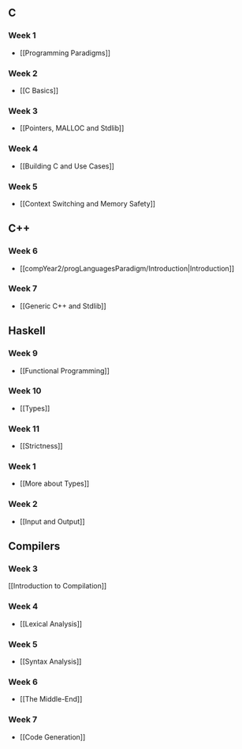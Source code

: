 

## C
### Week 1
- [[Programming Paradigms]]

### Week 2
- [[C Basics]]

### Week 3
- [[Pointers, MALLOC and Stdlib]]

### Week 4
- [[Building C and Use Cases]]

### Week 5
- [[Context Switching and Memory Safety]]


## C++
### Week 6
- [[compYear2/progLanguagesParadigm/Introduction|Introduction]]

### Week 7
- [[Generic C++ and Stdlib]]



## Haskell
### Week 9
- [[Functional Programming]]

### Week 10
- [[Types]]

### Week 11
- [[Strictness]]

### Week 1
- [[More about Types]]

### Week 2
- [[Input and Output]]


## Compilers
### Week 3
[[Introduction to Compilation]]

### Week 4
- [[Lexical Analysis]]

### Week 5
- [[Syntax Analysis]]

### Week 6
- [[The Middle-End]]

### Week 7
- [[Code Generation]]




